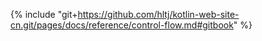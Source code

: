 {% include "git+https://github.com/hltj/kotlin-web-site-cn.git/pages/docs/reference/control-flow.md#gitbook" %}
